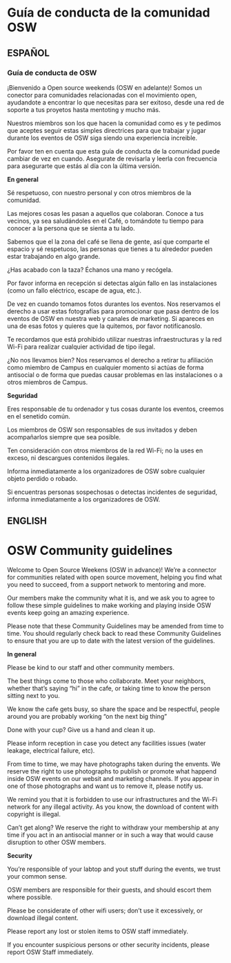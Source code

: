 # Guía de conducta de la comunidad OSW

## ESPAÑOL

### Guía de conducta de OSW
 
¡Bienvenido a Open source weekends (OSW en adelante)! Somos un conector para comunidades relacionadas con el movimiento open, ayudandote a encontrar lo que necesitas para ser exitoso, desde una red de soporte a tus proyetos hasta mentoting y mucho más. 

Nuestros miembros son los que hacen la comunidad como es y te pedimos que aceptes seguir estas simples directrices para que trabajar y jugar durante los eventos de OSW siga siendo una experiencia increible.

Por favor ten en cuenta que esta guía de conducta de la comunidad puede cambiar de vez en cuando. Asegurate de revisarla y leerla con frecuencia para asegurarte que estás al día con la última versión.
 
**En general**
 
Sé respetuoso, con nuestro personal y con otros miembros de la comunidad.

Las mejores cosas les pasan a aquellos que colaboran. Conoce a tus vecinos, ya sea saludándoles en el Café, o tomándote tu tiempo para conocer a la persona que se sienta a tu lado.

Sabemos que el la zona del café se llena de gente, así que comparte el espacio y sé respetuoso, las personas que tienes a tu alrededor pueden estar trabajando en algo grande.

¿Has acabado con la taza? Échanos una mano y recógela.

Por favor informa en recepción si detectas algún fallo en las instalaciones (como un fallo eléctrico, escape de agua, etc.).

De vez en cuando  tomamos fotos durantes los eventos. Nos reservamos el derecho a usar estas fotografías para promocionar que pasa dentro de los eventos de OSW en nuestra web y canales de marketing. Si apareces en una de esas fotos y quieres que la quitemos, por favor notifícanoslo.

Te recordamos que está prohibido utilizar nuestras infraestructuras y la red Wi-Fi para realizar cualquier actividad de tipo ilegal.

¿No nos llevamos bien? Nos reservamos el derecho a retirar tu afiliación como miembro de Campus en cualquier momento si actúas de forma antisocial o de forma que puedas causar problemas en las instalaciones o a otros miembros de Campus.

**Seguridad**
 
Eres responsable de tu ordenador y tus cosas durante los eventos, creemos en el senetido común.

Los miembros de OSW son responsables de sus invitados y deben acompañarlos siempre que sea posible.

Ten consideración con otros miembros de la red Wi-Fi; no la uses en exceso, ni descargues contenidos ilegales.

Informa inmediatamente a los organizadores de OSW sobre cualquier objeto perdido o robado.

Si encuentras personas sospechosas o detectas incidentes de seguridad, informa inmediatamente a los organizadores de OSW.



 
## ENGLISH

# OSW Community guidelines 

Welcome to Open Source Weekens (OSW in advance)! We’re a connector for communities related with open source movement, helping you find what you need to succeed, from a support network to mentoring and more. 

Our members make the community what it is, and we ask you to agree to follow these simple guidelines to make working and playing inside OSW events keep going an amazing experience. 

Please note that these Community Guidelines may be amended from time to time. You should regularly check back to read these Community Guidelines to ensure that you are up to date with the latest version of the guidelines. 

**In general**

Please be kind to our staff and other community members. 

The best things come to those who collaborate. Meet your neighbors, whether that’s saying “hi” in the cafe, or taking time to know the person sitting next to you. 

We know the cafe gets busy, so share the space and be respectful, people around you are probably working “on the next big thing”

Done with your cup? Give us a hand and clean it up.

Please inform reception in case you detect any facilities issues (water leakage, electrical failure, etc).


From time to time, we may have photographs taken during the envents. We reserve the right to use photographs to publish or promote what happend inside OSW events on our websit and marketing channels. If you appear in one of those photographs and want us to remove it, please notify us.

We remind you that it is forbidden to use our infrastructures and the Wi-Fi network for any illegal activity. As you know, the download of content with copyright is illegal.

Can’t get along? We reserve the right to withdraw your membership at any time if you act in an antisocial manner or in such a way that would cause disruption to other OSW members.

**Security**

You’re responsible of your labtop and yout stuff during the events, we trust your common sense. 

OSW members are responsible for their guests, and should escort them where possible.

Please be considerate of other wifi users; don’t use it excessively, or download illegal content.

Please report any lost or stolen items to OSW staff immediately.

If you encounter suspicious persons or other security incidents, please report OSW Staff immediately.
